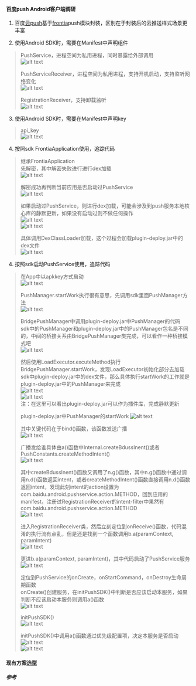 #### 百度push Android客户端调研

1. 百度[云push][1]基于[frontia][2]push模块封装，区别在于封装后的云推送样式场景更丰富

2. 使用Android SDK时，需要在Manifest中声明组件
> PushService，进程空间为私用进程，同时暴露给外部调用  
> ![alt text](./img/代码追踪01.png "PushService")  
>  
> PushServiceReceiver，进程空间为私用进程，支持开机启动，支持监听网络变化  
> ![alt text](./img/代码追踪02.png "PushServiceReceiver")  
>  
> RegistrationReceiver，支持卸载监听  
> ![alt text](./img/代码追踪03.png "RegistrationReceiver")  

3. 使用Android SDK时，需要在Manifest中声明key
> api_key  
> ![alt text](./img/代码追踪04.png "PushService")  

4. 按照sdk FrontiaApplication使用，追踪代码
> 继承FrontiaApplication  
> 先解密，其中解密失败进行进行dex加载  
> ![alt text](./img/代码追踪05.png "FrontiaApplication")  
>  
> 解密成功再判断当前应用是否启动过PushService  
> ![alt text](./img/代码追踪06.png "FrontiaApplication")  
>  
> 如果启动过PushService，则进行dex加载，可能会涉及到push服务本地核心库的静默更新，如果没有启动过则不做任何操作  
> ![alt text](./img/代码追踪07.png "FrontiaApplication")  
> ![alt text](./img/代码追踪08.png "FrontiaApplication")  
>  
> 具体调用DexClassLoader加载，这个过程会加载plugin-deploy.jar中的dex文件  
> ![alt text](./img/代码追踪09.png "FrontiaApplication")  

4. 按照sdk启动PushService使用，追踪代码
> 在App中以apkkey方式启动  
> ![alt text](./img/代码追踪10.png "PushService")  
>  
> PushManager.startWork执行很有意思，先调用sdk里面PushManager方法  
> ![alt text](./img/代码追踪11.png "PushService")  
>  
> BridgePushManager中调用plugin-deploy.jar中PushManager的代码  
> sdk中的PushManager和plugin-deploy.jar中的PushManager包名是不同的，中间的桥接关系由BridgePushManager类完成，可以看作一种桥接模式吧  
> ![alt text](./img/代码追踪13.png "PushService")  
>  
> 然后使用LoadExecutor.excuteMethod执行BridgePushManager.startWork，发现LoadExecutor初始化部分去加载sdk中plugin-deploy.jar中的dex文件，那么具体执行startWork的工作就是plugin-deploy.jar中的PushManager来完成  
> ![alt text](./img/代码追踪14.png "PushService")  
> ![alt text](./img/代码追踪12.png "PushService")  
> 注：在这里可以看出plugin-deploy.jar可以作为插件库，完成静默更新  
>  
> plugin-deploy.jar中PushManager的startWork
> ![alt text](./img/代码追踪15.png "PushService")  
>  
> 其中关键代码在于bind()函数，该函数发送广播  
> ![alt text](./img/代码追踪16.png "PushService")  
>  
> 广播发给谁具体由a()函数中Internal.createBdussInent()或者PushConstants.createMethodIntent()  
> ![alt text](./img/代码追踪17.png "PushService")  
>  
> 其中createBdussInent()函数又调用了n.g()函数，其中n.g()函数中通过调用n.d()函数返回intent，或者createMethodIntent()函数直接调用n.d()函数返回intent，发现此刻intent的action设置为com.baidu.android.pushservice.action.METHOD，回到应用的manifest，注册过RegistrationReceiver的intent-filter中果然有com.baidu.android.pushservice.action.METHOD  
> ![alt text](./img/代码追踪18.png "PushService")  
>  
> 进入RegistrationReceiver类，然后立刻定位到onReceive()函数，代码混淆的执行流有点乱，但是还是找到一个函数调用b.a(paramContext, paramIntent)  
> ![alt text](./img/代码追踪19.png "PushService")  
>  
> 更进b.a(paramContext, paramIntent)，其中代码启动了PushService服务  
> ![alt text](./img/代码追踪20.png "PushService")  
>  
> 定位到PushService的onCreate，onStartCommand，onDestroy生命周期函数  
> onCreate()创建服务，在initPushSDK()中判断是否应该启动本服务，如果判断不应该启动本服务则调用a()函数  
> ![alt text](./img/代码追踪21.png "PushService")  
>  
> initPushSDK()  
> ![alt text](./img/代码追踪22.png "PushService")  
>  
> initPushSDK()中调用a()函数通过优先级配置项，决定本服务是否启动  
> ![alt text](./img/代码追踪23.png "PushService")  
> ![alt text](./img/代码追踪24.png "PushService")  
>  

#### 现有方案[选型][3]

##### 参考
[1]: http://developer.baidu.com/wiki/index.php?title=docs/cplat/push "百度云推送"
[2]: http://developer.baidu.com/wiki/index.php?title=docs/frontia/guide-android/push "frontia推送"
[3]: http://www.zhihu.com/question/20628786 "推送方案选型"
